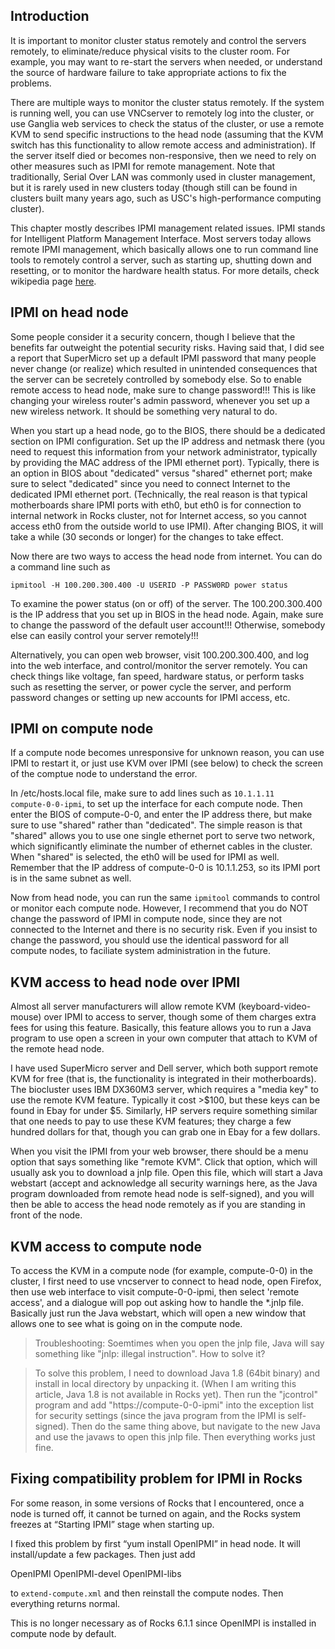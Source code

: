 ## Introduction

It is important to monitor cluster status remotely and control the servers remotely, to eliminate/reduce physical visits to the cluster room. For example, you may want to re-start the servers when needed, or understand the source of hardware failure to take appropriate actions to fix the problems.

There are multiple ways to monitor the cluster status remotely. If the system is running well, you can use VNCserver to remotely log into the cluster, or use Ganglia web services to check the status of the cluster, or use a remote KVM to send specific instructions to the head node (assuming that the KVM switch has this functionality to allow remote access and administration). If the server itself died or becomes non-responsive, then we need to rely on other measures such as IPMI for remote management. Note that traditionally, Serial Over LAN was commonly used in cluster management, but it is rarely used in new clusters today (though still can be found in clusters built many years ago, such as USC's high-performance computing cluster).

This chapter mostly describes IPMI management related issues. IPMI stands for Intelligent Platform Management Interface. Most servers today allows remote IPMI management, which basically allows one to run command line tools to remotely control a server, such as starting up, shutting down and resetting, or to monitor the hardware health status. For more details, check wikipedia page [here](https://en.wikipedia.org/wiki/Intelligent_Platform_Management_Interface).

## IPMI on head node

Some people consider it a security concern, though I believe that the benefits far outweight the potential security risks. Having said that, I did see a report that SuperMicro set up a default IPMI password that many people never change (or realize) which resulted in unintended consequences that the server can be secretely controlled by somebody else. So to enable remote access to head node, make sure to change password!!! This is like changing your wireless router's admin password, whenever you set up a new wireless network. It should be something very natural to do.

When you start up a head node, go to the BIOS, there should be a dedicated section on IPMI configuration. Set up the IP address and netmask there (you need to request this information from your network administrator, typically by providing the MAC address of the IPMI ethernet port). Typically, there is an option in BIOS about "dedicated" versus "shared" ethernet port; make sure to select "dedicated" since you need to connect Internet to the dedicated IPMI ethernet port. (Technically, the real reason is that typical motherboards share IPMI ports with eth0, but eth0 is for connection to internal network in Rocks cluster, not for Internet access, so you cannot access eth0 from the outside world to use IPMI). After changing BIOS, it will take a while (30 seconds or longer) for the changes to take effect.

Now there are two ways to access the head node from internet. You can do a command line such as

```
ipmitool -H 100.200.300.400 -U USERID -P PASSW0RD power status

```

To examine the power status (on or off) of the server. The 100.200.300.400 is the IP address that you set up in BIOS in the head node. Again, make sure to change the password of the default user account!!! Otherwise, somebody else can easily control your server remotely!!!

Alternatively, you can open web browser, visit 100.200.300.400, and log into the web interface, and control/monitor the server remotely. You can check things like voltage, fan speed, hardware status, or perform tasks such as resetting the server, or power cycle the server, and perform password changes or setting up new accounts for IPMI access, etc.

## IPMI on compute node

If a compute node becomes unresponsive for unknown reason, you can use IPMI to restart it, or just use KVM over IPMI (see below) to check the screen of the comptue node to understand the error.

In /etc/hosts.local file, make sure to add lines such as `10.1.1.11       compute-0-0-ipmi`, to set up the interface for each compute node. Then enter the BIOS of compute-0-0, and enter the IP address there, but make sure to use "shared" rather than "dedicated". The simple reason is that "shared" allows you to use one single ethernet port to serve two network, which significantly eliminate the number of ethernet cables in the cluster. When "shared" is selected, the eth0 will be used for IPMI as well. Remember that the IP address of compute-0-0 is 10.1.1.253, so its IPMI port is in the same subnet as well.

Now from head node, you can run the same `ipmitool` commands to control or monitor each compute node. However, I recommend that you do NOT change the password of IPMI in compute node, since they are not connected to the Internet and there is no security risk. Even if you insist to change the password, you should use the identical password for all compute nodes, to faciliate system administration in the future.

## KVM access to head node over IPMI

Almost all server manufacturers will allow remote KVM (keyboard-video-mouse) over IPMI to access to server, though some of them charges extra fees for using this feature. Basically, this feature allows you to run a Java program to use open a screen in your own computer that attach to KVM of the remote head node.

I have used SuperMicro server and Dell server, which both support remote KVM for free (that is, the functionality is integrated in their motherboards). The biocluster uses IBM DX360M3 server, which requires a "media key" to use the remote KVM feature. Typically it cost >$100, but these keys can be found in Ebay for under $5. Similarly, HP servers require something similar that one needs to pay to use these KVM features; they charge a few hundred dollars for that, though you can grab one in Ebay for a few dollars.

When you visit the IPMI from your web browser, there should be a menu option that says something like "remote KVM". Click that option, which will usually ask you to download a jnlp file. Open this file, which will start a Java webstart (accept and acknowledge all security warnings here, as the Java program downloaded from remote head node is self-signed), and you will then be able to access the head node remotely as if you are standing in front of the node.

## KVM access to compute node

To access the KVM in a compute node (for example, compute-0-0) in the cluster, I first need to use vncserver to connect to head node, open Firefox, then use web interface to visit compute-0-0-ipmi, then select 'remote access', and a dialogue will pop out asking how to handle the *.jnlp file. Basically just run the Java webstart, which will open a new window that allows one to see what is going on in the compute node.

> Troubleshooting: Soemtimes when you open the jnlp file, Java will say something like "jnlp: illegal instruction". How to solve it?

> To solve this problem, I need to download Java 1.8 (64bit binary) and install in local directory by unpacking it. (When I am writing this article, Java 1.8 is not available in Rocks yet). Then run the "jcontrol" program and add "https://compute-0-0-ipmi" into the exception list for security settings (since the java program from the IPMI is self-signed). Then do the same thing above, but navigate to the new Java and use the javaws to open this jnlp file. Then everything works just fine.

## Fixing compatibility problem for IPMI in Rocks

For some reason, in some versions of Rocks that I encountered, once a node is turned off, it cannot be turned on again, and the Rocks system freezes at “Starting IPMI” stage when starting up.

I fixed this problem by first “yum install OpenIPMI” in head node. It will install/update a few packages. Then just add

<package>OpenIPMI</package>
<package>OpenIPMI-devel</package>
<package>OpenIPMI-libs</package>

to `extend-compute.xml` and then reinstall the compute nodes. Then everything returns normal.

This is no longer necessary as of Rocks 6.1.1 since OpenIMPI is installed in compute node by default.

